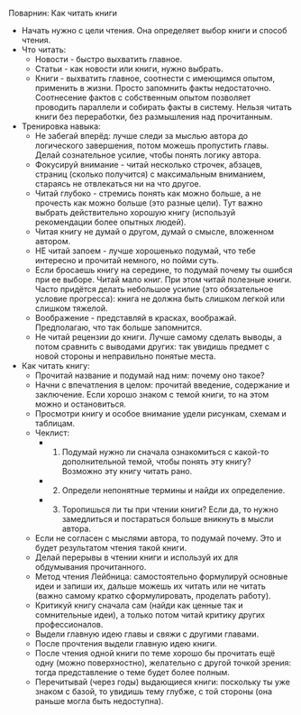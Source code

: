 Поварнин: Как читать книги

- Начать нужно с цели чтения. Она определяет выбор книги и способ чтения.
- Что читать:
  - Новости - быстро выхватить главное.
  - Статьи - как новости или книги, нужно выбрать.
  - Книги - выхватить главное, соотнести с имеющимся опытом, применить в жизни. Просто запомнить факты недостаточно. Соотнесение фактов с собственным опытом позволяет проводить параллели и собирать факты в систему. Нельзя читать книги без переработки, без размышления над прочитанным.
- Тренировка навыка:
  - Не забегай вперёд: лучше следи за мыслью автора до логического завершения, потом можешь пропустить главы. Делай сознательное усилие, чтобы понять логику автора.
  - Фокусируй внимание - читай несколько строчек, абзацев, страниц (сколько получится) с максимальным вниманием, стараясь не отвлекаться ни на что другое.
  - Читай глубоко - стремись понять как можно больше, а не прочесть как можно больше (это разные цели). Тут важно выбрать действительно хорошую книгу (используй рекомендации более опытных людей).
  - Читая книгу не думай о другом, думай о смысле, вложенном автором.
  - НЕ читай запоем - лучше хорошенько подумай, что тебе интересно и прочитай немного, но пойми суть.
  - Если бросаешь книгу на середине, то подумай почему ты ошибся при ее выборе. Читай мало книг. При этом читай полезные книги. Часто придётся делать небольшое усилие (это обязательное условие прогресса): книга не должна быть слишком легкой или слишком тяжелой.
  - Воображение - представляй в красках, воображай. Предполагаю, что так больше запомнится.
  - Не читай рецензии до книги. Лучше самому сделать выводы, а потом сравнить с выводами других: так увидишь предмет с новой стороны и неправильно понятые места.
- Как читать книгу:
  - Прочитай название и подумай над ним: почему оно такое?
  - Начни с впечатления в целом: прочитай введение, содержание и заключение. Если хорошо знаком с темой книги, то на этом можно и остановиться.
  - Просмотри книгу и особое внимание удели рисункам, схемам и таблицам.
  - Чеклист:
    - 1. Подумай нужно ли сначала ознакомиться с какой-то дополнительной темой, чтобы понять эту книгу? Возможно эту книгу читать рано.
    - 2. Определи непонятные термины и найди их определение.
    - 3. Торопишься ли ты при чтении книги? Если да, то нужно замедлиться и постараться больше вникнуть в мысли автора.
  - Если не согласен с мыслями автора, то подумай почему. Это и будет результатом чтения такой книги.
  - Делай перерывы в чтении книги и используй их для обдумывания прочитанного.
  - Метод чтения Лейбница: самостоятельно формулируй основные идеи и запиши их, дальше можешь их читать или не читать (важно самому кратко сформулировать, проделать работу).
  - Критикуй книгу сначала сам (найди как ценные так и сомнительные идеи), а только потом читай критику других профессионалов.
  - Выдели главную идею главы и свяжи с другими главами.
  - После прочтения выдели главную идею книги.
  - После чтения одной книги по теме хорошо бы прочитать ещё одну (можно поверхностно), желательно с другой точкой зрения: тогда представление о теме будет более полным.
  - Перечитывай (через годы) выдающиеся книги: поскольку ты уже знаком с базой, то увидишь тему глубже, с той стороны (она раньше могла быть недоступна).

